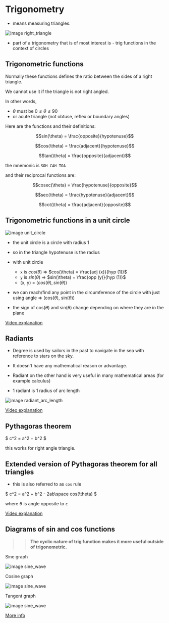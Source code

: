 # Trigonometry

* means measuring triangles.

![image right_triangle](./img/001_intro_right_triangle.excalidraw.png)

* part of a trigonometry that is of most interest is - trig functions in the context of circles

## Trigonometric functions

Normally these functions defines the ratio between the sides of a right triangle.

We cannot use it if the triangle is not right angled.

In other words, 
* $\theta$ must be $0 \le \theta \le 90$
* or acute triangle (not obtuse, reflex or boundary angles)



Here are the functions and their definitions:

$$sin(\theta) = \frac{opposite}{hypotenuse}$$

$$cos(\theta) = \frac{adjacent}{hypotenuse}$$

$$tan(\theta) = \frac{opposite}{adjacent}$$

the mnemonic is `SOH CAH TOA`

and their reciprocal functions are:

$$cosec(\theta) = \frac{hypotenuse}{opposite}$$

$$sec(\theta) = \frac{hypotenuse}{adjacent}$$

$$cot(\theta) = \frac{adjacent}{opposite}$$

## Trigonometric functions in a unit circle

![image unit_circle](./img/001_intro_unit_circle.excalidraw.png)

* the unit circle is a circle with radius 1
* so in the triangle hypotenuse is the radius
* with unit circle
    - `x` is $cos(\theta)$ => $cos(\theta) = \frac{adj (x)}{hyp (1)}$
    - `y` is $sin(\theta)$ => $sin(\theta) = \frac{opp (y)}{hyp (1)}$
    - (x, y) = $(cos(\theta), sin(\theta))$

* we can reach/find any point in the circumference of the circle with just using angle => (cos($\theta$), sin($\theta$))

* the sign of cos($\theta$) and sin($\theta$) change depending on where they are in the plane

[Video explanation](https://www.youtube.com/watch?v=gUdksdjuSCk&list=PL5KkMZvBpo5DDsJNijZJqCBALQjOc_X7F&index=8)

## Radiants

* Degree is used by sailors in the past to navigate in the sea with reference to stars on the sky.

* It doesn't have any mathematical reason or advantage.

* Radiant on the other hand is very useful in many mathematical areas (for example calculus)

* 1 radiant is 1 radius of arc length

![image radiant_arc_length](./img/001_intro_radiant.excalidraw.png)

[Video explanation](https://www.youtube.com/watch?v=BVaj--ugjo4)

## Pythagoras theorem

$ c^2 = a^2 + b^2 $

this works for right angle triangle.

## Extended version of Pythagoras theorem for all triangles

* this is also referred to as `cos` rule

$ c^2 = a^2 + b^2 - 2ab\space cos(\theta) $

where $\theta$ is angle opposite to `c`

[Video explanation](https://www.youtube.com/watch?v=FeubDMBf2wo)


## Diagrams of sin and cos functions

>> **The cyclic nature of trig function makes it more useful outside of trigonometric.**

Sine graph

![image sine_wave](./img/001_intro_sine_wave.svg)

Cosine graph

![image sine_wave](./img/001_intro_cosine_wave.svg)

Tangent graph

![image sine_wave](./img/001_intro_tangent_wave.svg)


[More info](https://www.mathsisfun.com/algebra/trig-sin-cos-tan-graphs.html)
